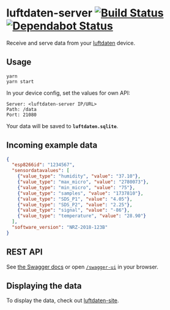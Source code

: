 # luftdaten-server [![Build Status](https://github.com/ffflorian/luftdaten-server/workflows/Build/badge.svg)](https://github.com/ffflorian/luftdaten-server/actions/) [![Dependabot Status](https://api.dependabot.com/badges/status?host=github&repo=ffflorian/luftdaten-server)](https://dependabot.com)

Receive and serve data from your [luftdaten](https://luftdaten.info) device.

## Usage

```
yarn
yarn start
```

In your device config, set the values for own API:

```
Server: <luftdaten-server IP/URL>
Path: /data
Port: 21080
```

Your data will be saved to **`luftdaten.sqlite`**.

## Incoming example data

```json
{
  "esp8266id": "1234567",
  "sensordatavalues": [
    {"value_type": "humidity", "value": "37.10"},
    {"value_type": "max_micro", "value": "2780073"},
    {"value_type": "min_micro", "value": "75"},
    {"value_type": "samples", "value": "1737810"},
    {"value_type": "SDS_P1", "value": "4.05"},
    {"value_type": "SDS_P2", "value": "2.25"},
    {"value_type": "signal", "value": "-86"},
    {"value_type": "temperature", "value": "28.90"}
  ],
  "software_version": "NRZ-2018-123B"
}
```

## REST API

See [the Swagger docs](./docs/swagger.md) or open [`/swagger-ui`](http://localhost:21080/swagger-ui) in your browser.

## Displaying the data

To display the data, check out [luftdaten-site](https://github.com/ffflorian/luftdaten-site).
